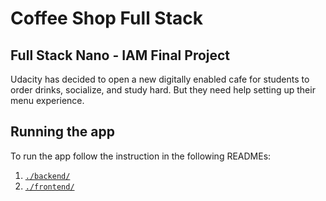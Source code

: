 # Coffee Shop Full Stack

## Full Stack Nano - IAM Final Project

Udacity has decided to open a new digitally enabled cafe for students to order drinks, socialize, and study hard. But they need help setting up their menu experience.


## Running the app 

To run the app follow the instruction in the following READMEs:

1. [`./backend/`](./backend/README.md)
2. [`./frontend/`](./frontend/README.md)
